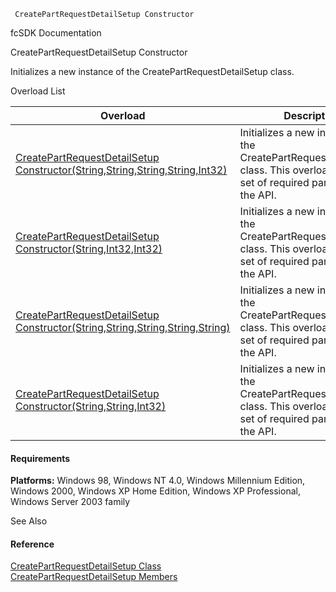 ﻿     CreatePartRequestDetailSetup Constructor                                                   

fcSDK Documentation

CreatePartRequestDetailSetup Constructor

Initializes a new instance of the CreatePartRequestDetailSetup class.

Overload List

| Overload | Description |
| --- | --- |
| [CreatePartRequestDetailSetup Constructor(String,String,String,String,Int32)](FChoice.Toolkits.Clarify~FChoice.Toolkits.Clarify.Logistics.CreatePartRequestDetailSetup~_ctor(String,String,String,String,Int32).md) | Initializes a new instance of the CreatePartRequestDetailSetup class. This overload takes a set of required parameters for the API.   |
| [CreatePartRequestDetailSetup Constructor(String,Int32,Int32)](FChoice.Toolkits.Clarify~FChoice.Toolkits.Clarify.Logistics.CreatePartRequestDetailSetup~_ctor(String,Int32,Int32).md) | Initializes a new instance of the CreatePartRequestDetailSetup class. This overload takes a set of required parameters for the API.   |
| [CreatePartRequestDetailSetup Constructor(String,String,String,String,String)](FChoice.Toolkits.Clarify~FChoice.Toolkits.Clarify.Logistics.CreatePartRequestDetailSetup~_ctor(String,String,String,String,String).md) | Initializes a new instance of the CreatePartRequestDetailSetup class. This overload takes a set of required parameters for the API.   |
| [CreatePartRequestDetailSetup Constructor(String,String,Int32)](FChoice.Toolkits.Clarify~FChoice.Toolkits.Clarify.Logistics.CreatePartRequestDetailSetup~_ctor(String,String,Int32).md) | Initializes a new instance of the CreatePartRequestDetailSetup class. This overload takes a set of required parameters for the API.   |

#### Requirements

**Platforms:** Windows 98, Windows NT 4.0, Windows Millennium Edition, Windows 2000, Windows XP Home Edition, Windows XP Professional, Windows Server 2003 family

See Also

#### Reference

[CreatePartRequestDetailSetup Class](FChoice.Toolkits.Clarify~FChoice.Toolkits.Clarify.Logistics.CreatePartRequestDetailSetup.md)  
[CreatePartRequestDetailSetup Members](FChoice.Toolkits.Clarify~FChoice.Toolkits.Clarify.Logistics.CreatePartRequestDetailSetup_members.md)